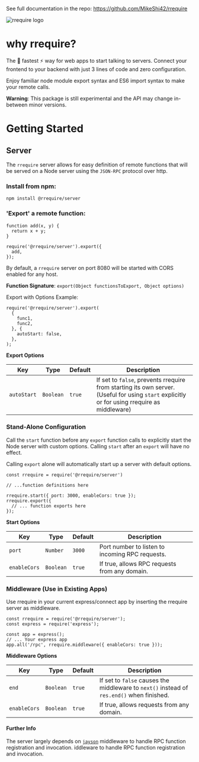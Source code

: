 See full documentation in the repo: https://github.com/MikeShi42/rrequire

![rrequire logo](https://i.imgur.com/0zexI83.png)

# why rrequire?

The 🚀 fastest ⚡️ way for web apps to start talking to servers.
Connect your frontend to your backend with just 3 lines of code and
zero configuration.

Enjoy familiar node module export syntax
and ES6 import syntax to make your remote calls.

**Warning**: This package is still experimental and the API may change
in-between minor versions.

# Getting Started

## Server

The `rrequire` server allows for easy definition of remote functions
that will be served on a Node server using the `JSON-RPC` protocol over
http.

### Install from npm:

    npm install @rrequire/server

### 'Export' a remote function:

    function add(x, y) {
      return x + y;
    }

    require('@rrequire/server').export({
      add,
    });

By default, a `rrequire` server on port 8080 will be started with CORS
enabled for any host.

**Function Signature**: `export(Object functionsToExport, Object options)`

Export with Options Example:

    require('@rrequire/server').export(
      {
        func1,
        func2,
      }, {
        autoStart: false,
      },
    );

**Export Options**

Key | Type | Default | Description
--- | --- | --- | ---
`autoStart` | `Boolean` | `true` | If set to `false`, prevents rrequire from starting its own server. (Useful for using `start` explicitly or for using rrequire as middleware)

### Stand-Alone Configuration

Call the `start` function before any `export` function calls
to explicitly start the Node server with custom options. Calling `start`
after an `export` will have no effect.

Calling `export` alone will automatically start up a server with default
options.

    const rrequire = require('@rrequire/server')

    // ...function definitions here

    rrequire.start({ port: 3000, enableCors: true });
    rrequire.export({
      // ... function exports here
    });


**Start Options**

Key | Type | Default | Description
--- | --- | --- | ---
`port` | `Number` | `3000` | Port number to listen to incoming RPC requests.
`enableCors` | `Boolean` | `true` | If true, allows RPC requests from any domain.

### Middleware (Use in Existing Apps)

Use rrequire in your current express/connect app by inserting the rrequire
server as middleware.

```
const rrequire = require('@rrequire/server');
const express = require('express');

const app = express();
// ... Your express app
app.all('/rpc', rrequire.middleware({ enableCors: true }));
```

**Middleware Options**

Key | Type | Default | Description
--- | --- | --- | ---
`end` | `Boolean` | `true` | If set to `false` causes the middleware to `next()` instead of `res.end()` when finished.
`enableCors` | `Boolean` | `true` | If true, allows requests from any domain.

#### Further Info

The server largely depends on [`jayson`](https://github.com/tedeh/jayson)
middleware to handle RPC function registration and invocation.
iddleware to handle RPC function registration and invocation.
